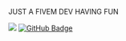 JUST A FIVEM DEV HAVING FUN

![](https://komarev.com/ghpvc/?username=Spazd&label=VIEWS&color=0047AB&style=plastic)
<a href="https://github.com/Spazd?tab=followers"><img src="https://img.shields.io/github/followers/Spazd?label=Followers&style=social" alt="GitHub Badge"></a>


